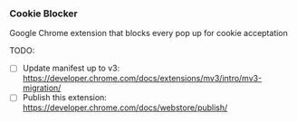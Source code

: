 <h3>Cookie Blocker</h3>

Google Chrome extension that blocks every pop up for cookie acceptation

TODO:

- [ ] Update manifest up to v3: https://developer.chrome.com/docs/extensions/mv3/intro/mv3-migration/
- [ ] Publish this extension: https://developer.chrome.com/docs/webstore/publish/
